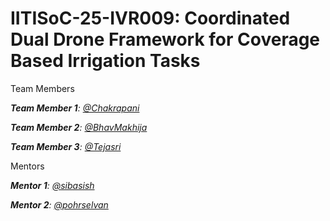 # IITISoC-25-IVR009: Coordinated Dual Drone Framework for Coverage Based Irrigation Tasks

Team Members

_**Team Member 1**:  [@Chakrapani](https://github.com/chakri2007)_

_**Team Member 2**:  [@BhavMakhija](https://github.com/Bhavdex)_

_**Team Member 3**:  [@Tejasri](https://github.com/Tejasri676)_

Mentors

_**Mentor 1**:  [@sibasish](https://github.com/sibasish)_

_**Mentor 2**:  [@pohrselvan](https://github.com/pohrselvan)_
